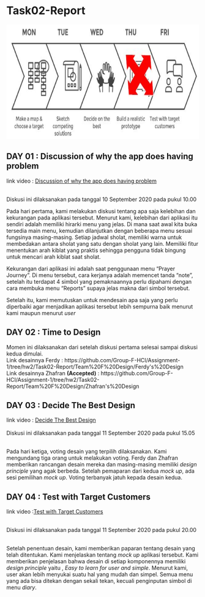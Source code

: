 
# Task02-Report


<img src="SprintDesign.JPG" height = "300px">

<h2>DAY 01 : Discussion of why the app does having problem</h2>
<p>
  link video : <a href="https://youtu.be/vfLHEG0bO1I">Discussion of why the app does having problem</a><br><br>
  
  Diskusi ini dilaksanakan pada tanggal 10 September 2020 pada pukul 10.00<br>
  
  Pada hari pertama, kami melakukan diskusi tentang apa saja kelebihan dan kekurangan pada aplikasi tersebut. Menurut kami, kelebihan dari aplikasi itu sendiri adalah memiliki hirarki menu yang jelas. Di mana saat awal kita buka tersedia main menu, kemudian dilanjutkan dengan beberapa menu sesuai fungsinya masing-masing. Setiap jadwal sholat, memiliki warna untuk membedakan antara sholat yang satu dengan sholat yang lain. Memiliki fitur menentukan arah kiblat yang praktis sehingga pengguna tidak bingung untuk mencari arah kiblat saat sholat.

  Kekurangan dari aplikasi ini adalah saat penggunaan menu “Prayer Journey”. Di menu tersebut, cara kerjanya adalah memencet tanda “note”, setelah itu terdapat 4 simbol yang pemaknaannya perlu dipahami dengan cara membuka menu “Reports” supaya jelas makna dari simbol tersebut.
  
  Setelah itu, kami memutuskan untuk mendesain apa saja yang perlu diperbaiki agar menjadikan aplikasi tersebut lebih sempurna baik menurut kami maupun menurut <i>user</i>
</p>

<h2>DAY 02 : Time to Design</h2>
  Momen ini dilaksanakan dari setelah diskusi pertama selesai sampai diskusi kedua dimulai.<br>
  Link desainnya Ferdy : https://github.com/Group-F-HCI/Assignment-1/tree/hw2/Task02-Report/Team%20F%20Design/Ferdy's%20Design <br>
  Link desainnya Zhafran <b>(Accepted)</b> : https://github.com/Group-F-HCI/Assignment-1/tree/hw2/Task02-Report/Team%20F%20Design/Zhafran's%20Design <br>


<h2>DAY 03 : Decide The Best Design</h2>
  link video : <a href="https://youtu.be/4mZ2ipNcCcM">Decide The Best Design</a><br><br>
  Diskusi ini dilaksanakan pada tanggal 11 September 2020 pada pukul 15.05<br><br>
  
  Pada hari ketiga, voting desain yang terpilih dilaksanakan. Kami mengundang tiga orang untuk melakukan voting. Ferdy dan Zhafran memberikan rancangan desain mereka dan masing-masing memiliki <i>design principle</i> yang agak berbeda. Setelah pemaparan dari kedua <i>mock up</i>, ada sesi pemilihan <i>mock up</i>. Voting terbanyak jatuh kepada desain kedua.


<h2>DAY 04 : Test with Target Customers</h2>
  link video :<a href="https://youtu.be/pV_JnSzciGQ">Test with Target Customers</a><br><br>
  
  Diskusi ini dilaksanakan pada tanggal 11 September 2020 pada pukul 20.00<br><br>
  
  Setelah penentuan desain, kami memberikan paparan tentang desain yang telah ditentukan. Kami menjelaskan tentang <i>mock up</i> aplikasi tersebut. Kami memberikan penjelasan bahwa desain di setiap komponennya memiliki <i>design principle</i> yaitu , <i>Easy to learn for user and simple</i>. Menurut kami, user akan lebih menyukai suatu hal yang mudah dan simpel. Semua menu yang ada bisa ditekan dengan sekali tekan, kecuali penginputan simbol di menu <i>diary</i>.
